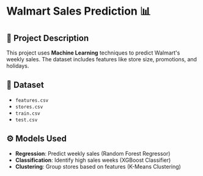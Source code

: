 # Walmart Sales Prediction 📊 

## 📝 Project Description
This project uses **Machine Learning** techniques to predict Walmart's weekly sales. The dataset includes features like store size, promotions, and holidays.

## 📁 Dataset
- `features.csv`
- `stores.csv`
- `train.csv`
- `test.csv`

## ⚙️ Models Used
- **Regression**: Predict weekly sales (Random Forest Regressor)
- **Classification**: Identify high sales weeks (XGBoost Classifier)
- **Clustering**: Group stores based on features (K-Means Clustering)
  

